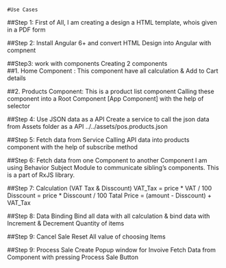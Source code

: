 																								#Use Cases

##Step 1: First of All, I am creating a design a HTML template, whois given in a PDF form

##Step 2: Install Angular 6+ and convert HTML Design into Angular with compnent

##Step3: work with components 
      Creating 2 components  
##1.	Home Component : This component have all calculation & Add to Cart details

##2.	Products Component: This is a product list component 
	Calling these component into a Root Component [App Component] with the help of selector
  
##Step 4: Use JSON data as a API
	Create a service to call the json data from Assets folder as a API
	../../assets/pos.products.json
  
##Step 5: Fetch data from Service
	Calling API data into products component with the help of subscribe method
  
##Step 6: Fetch data from one Component to another Component
	I am using Behavior Subject Module to communicate sibling’s components. This is a part of RxJS library.
  
##Step 7: Calculation (VAT Tax & Disscount)
	VAT_Tax = price * VAT / 100
	Disscount = price * Disscount / 100
	Tatal Price = (amount - Disscount) + VAT_Tax
  
##Step 8: Data Binding
	Bind all data with all calculation & bind data with Increment & Decrement Quantity of items
  
##Step 9: Cancel Sale
	Reset All value of choosing Items

##Step 9: Process Sale
	Create Popup window for Invoive
	Fetch Data from Component with pressing Process Sale Button

